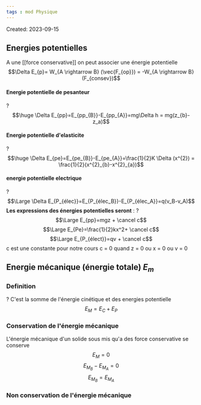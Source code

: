 ```yaml
---
tags : mod Physique
---
```

Created: 2023-09-15

## Energies potentielles
A une [[force conservative]] on peut associer une énergie potentielle
$$\Delta E_{p}= W_{A \rightarrow B} (\vec{F_{op}}) = -W_{A \rightarrow B}(F_{consev})$$

#### Energie potentielle de pesanteur
?
$$\huge \Delta E_{pp}=E_{pp_{B}}-E_{pp_{A}}=mg\Delta h = mg(z_{b}-z_a)$$

#### Energie potentielle d'elasticite
?
$$\huge \Delta E_{pe}=E_{pe_{B}}-E_{pe_{A}}=\frac{1}{2}K \Delta (x^{2}) = \frac{1}{2}(x^{2}_{b}-x^{2}_{a})$$

#### energie potentielle electrique
?
$$\Large \Delta E_{P_{élec}}=E_{P_{élec_B}}-E_{P_{élec_A}}=q(v_B-v_A)$$
**Les expressions des énergies potentielles seront** : ? $$\Large E_{pp}=mgz + \cancel c$$ $$\Large E_{Pe}=\frac{1}{2}kx^2+ \cancel c$$ $$\Large E_{P_{élect}}=qv + \cancel c$$ c est une constante pour notre cours c = 0 quand z = 0 ou x = 0 ou v = 0
## Energie mécanique (énergie totale) $E_m$ 
### **Definition**
?
C'est la somme de l'énergie cinétique et des energies potentielle
$$E_{M}=E_{C}+E_{P}$$

### Conservation de l'énergie mécanique
L'énergie mécanique d'un solide sous mis qu'a des force conservative se conserve
$$E_{M}=0$$
$$E_{M_{B}}-E_{M_{A}}=0$$
$$E_{M_{B}}=E_{M_{A}}$$
### Non conservation de l'énergie mécanique
